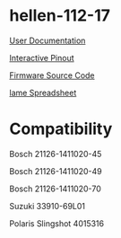 # hellen-112-17

[User Documentation](https://github.com/rusefi/rusefi/wiki/Hellen112-17)

[Interactive Pinout](https://rusefi.com/docs/pinouts/hellen/hellen-112-17/)

[Firmware Source Code](https://github.com/rusefi/rusefi/tree/master/firmware/config/boards/hellen/hellen-112-17)

[lame Spreadsheet](https://docs.google.com/spreadsheets/d/1tG2D43BH8SXMTmPQf_461dmxhCe58JP2_1n4kO6hWnw)

# Compatibility

Bosch 21126-1411020-45

Bosch 21126-1411020-49

Bosch 21126-1411020-70

Suzuki 33910-69L01

Polaris Slingshot 4015316


